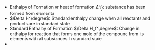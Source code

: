 - Enthalpy of Formation or heat of formation $\Delta H_f$: substance has been formed from elements
- $\Delta H^\degree$: Standard enthalpy change when all reactants and products are in standard state
- Standard Enthalpy of Formation $\Delta H_f^\degree$: Change in enthalpy for reaction that forms one mole of the compound from its elements with all substances in standard state
- 